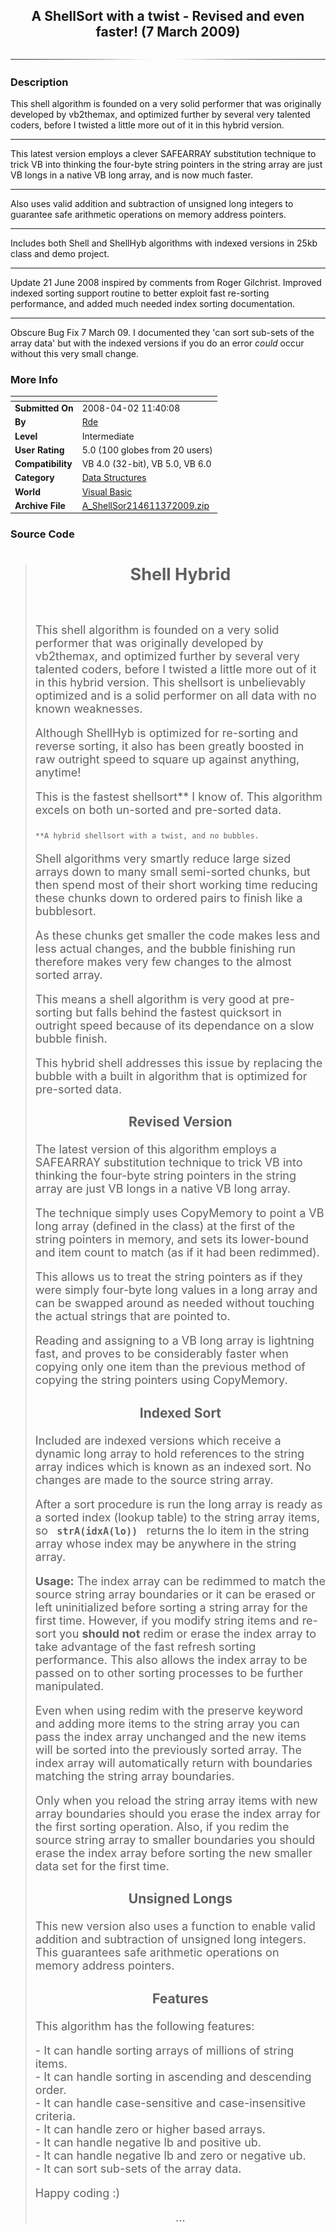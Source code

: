 ﻿<div align="center">

## A ShellSort with a twist \- Revised and even faster\! \(7 March 2009\)

<img src="PIC200868053448548.jpg">
</div>

### Description

This shell algorithm is founded on a very solid performer that was originally developed by vb2themax, and optimized further by several very talented coders, before I twisted a little more out of it in this hybrid version.



----

This latest version employs a clever SAFEARRAY substitution technique to trick VB into thinking the four-byte string pointers in the string array are just VB longs in a native VB long array, and is now much faster.



----

Also uses valid addition and subtraction of unsigned long integers to guarantee safe arithmetic operations on memory address pointers.



----

Includes both Shell and ShellHyb algorithms with indexed versions in 25kb class and demo project.



----

Update 21 June 2008 inspired by comments from Roger Gilchrist. Improved indexed sorting support routine to better exploit fast re-sorting performance, and added much needed index sorting documentation.



----

Obscure Bug Fix 7 March 09. I documented they 'can sort sub-sets of the array data' but with the indexed versions if you do an error *could* occur without this very small change.
 
### More Info
 


<span>             |<span>
---                |---
**Submitted On**   |2008-04-02 11:40:08
**By**             |[Rde](https://github.com/Planet-Source-Code/PSCIndex/blob/master/ByAuthor/rde.md)
**Level**          |Intermediate
**User Rating**    |5.0 (100 globes from 20 users)
**Compatibility**  |VB 4\.0 \(32\-bit\), VB 5\.0, VB 6\.0
**Category**       |[Data Structures](https://github.com/Planet-Source-Code/PSCIndex/blob/master/ByCategory/data-structures__1-33.md)
**World**          |[Visual Basic](https://github.com/Planet-Source-Code/PSCIndex/blob/master/ByWorld/visual-basic.md)
**Archive File**   |[A\_ShellSor214611372009\.zip](https://github.com/Planet-Source-Code/rde-a-shellsort-with-a-twist-revised-and-even-faster-7-march-2009__1-70654/archive/master.zip)





### Source Code

<BLOCKQUOTE>
<FONT SIZE="+1">
<H2 ALIGN="center">Shell Hybrid</H2>
<br />
<P>
 This shell algorithm is founded on a very solid performer that was originally developed by vb2themax, and optimized further by several very talented coders, before I twisted a little more out of it in this hybrid version. This shellsort is unbelievably optimized and is a solid performer on all data with no known weaknesses.
</P>
<P>
 Although ShellHyb is optimized for re-sorting and reverse sorting, it also has been greatly boosted in raw outright speed to square up against anything, anytime!
</P>
<P>
 This is the fastest shellsort** I know of. This algorithm excels on both un-sorted and pre-sorted data.
</P>
</FONT>
 <CODE>**A hybrid shellsort with a twist, and no bubbles.</CODE>
<FONT SIZE="+1">
<P>
 Shell algorithms very smartly reduce large sized arrays down to many small semi-sorted chunks, but then spend most of their short working time reducing these chunks down to ordered pairs to finish like a bubblesort.
</P>
<P>
 As these chunks get smaller the code makes less and less actual changes, and the bubble finishing run therefore makes very few changes to the almost sorted array.
</P>
<P>
 This means a shell algorithm is very good at pre-sorting but falls behind the fastest quicksort in outright speed because of its dependance on a slow bubble finish.
</P>
<P>
 This hybrid shell addresses this issue by replacing the bubble with a built in algorithm that is optimized for pre-sorted data.
</P>
<H3 ALIGN="center">Revised Version</H3>
<P>
 The latest version of this algorithm employs a SAFEARRAY substitution
 technique to trick VB into thinking the four-byte string pointers in
 the string array are just VB longs in a native VB long array.
</P>
<P>
 The technique simply uses CopyMemory to point a VB long array (defined
 in the class) at the first of the string pointers in memory, and sets
 its lower-bound and item count to match (as if it had been redimmed).
</P>
<P>
 This allows us to treat the string pointers as if they were simply
 four-byte long values in a long array and can be swapped around as
 needed without touching the actual strings that are pointed to.
</P>
<P>
 Reading and assigning to a VB long array is lightning fast, and proves
 to be considerably faster when copying only one item than the previous
 method of copying the string pointers using CopyMemory.
</P>
<H3 ALIGN="center">Indexed Sort</H3>
<p>Included are indexed versions which receive a dynamic long array to hold
references to the string array indices which is known as an indexed sort.
No changes are made to the source string array.</p>
<p>After a sort procedure is run the long array is ready as a sorted
index (lookup table) to the string array items,
so <b><code> strA(idxA(lo)) </code></b> returns
the lo item in the string array whose index
may be anywhere in the string array.</p>
<p><b>Usage:</b> The index array can be redimmed to match the source string array
boundaries or it can be erased or left uninitialized before sorting
a string array for the first time. However, if you modify string items
and re-sort you <b>should not</b> redim or erase the index array to
take advantage of the fast refresh sorting performance. This also allows
the index array to be passed on to other sorting processes to be further manipulated.</p>
<p>Even when using redim with the preserve keyword and adding more items to
the string array you can pass the index array unchanged and the new items
will be sorted into the previously sorted array. The index array will automatically
return with boundaries matching the string array boundaries.</p>
<p>Only when you reload the string array items with new array boundaries should you
erase the index array for the first sorting operation. Also, if you redim the
source string array to smaller boundaries you should erase the index array before
sorting the new smaller data set for the first time.</p>
<H3 ALIGN="center">Unsigned Longs</H3>
<P>
 This new version also uses a function to enable valid addition and subtraction of unsigned long integers. This guarantees safe arithmetic operations on memory address pointers.
</P>
<H3 ALIGN="center">Features</H3>
<p>This algorithm has the following features:</p>
<P>
 - It can handle sorting arrays of millions of string items.<br />
 - It can handle sorting in ascending and descending order.<br />
 - It can handle case-sensitive and case-insensitive criteria.<br />
 - It can handle zero or higher based arrays.<br />
 - It can handle negative lb and positive ub.<br />
 - It can handle negative lb and zero or negative ub.<br />
 - It can sort sub-sets of the array data.
</P>
<P>
Happy coding :)
</P>
<P ALIGN="center">
...
</P>
</FONT>
</BLOCKQUOTE>

